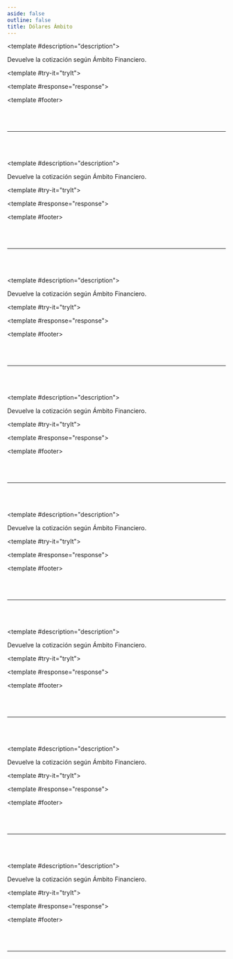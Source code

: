 ```yaml
---
aside: false
outline: false
title: Dólares Ámbito
---
```


<script setup>
import { setRegionForSidebar } from '../../.vitepress/sidebar/sidebar.utils.js'

setRegionForSidebar('ar')
</script>

<div class="flex flex-col">

<OAOperation operationId="get-ambito-dolares" :hide-default-footer="true">

<template #description="description">

<PathEndpoint :method="description.method" :path="description.path" :baseUrl="description.baseUrl" />

Devuelve la cotización según Ámbito Financiero.

</template>

<template #try-it="tryIt">

<TryItButton :operation-id="tryIt.operationId" :method="tryIt.method" hide-endpoint>

<template #response="response">

<OACodeBlock :code="JSON.stringify(response.response, null, 2)" lang="json" label="JSON" :is-dark="tryIt.isDark" :disable-html-transform="response.response.length > 1000" />
             
</template>

</TryItButton>

</template>

<template #footer>

<OAFooter />

<!--@include: ./parts/get-ambito-dolares-footer.md -->

</template>

</OAOperation>

<hr style="margin: 4rem 0;">

<OAOperation operationId="get-ambito-dolar-oficial" :hide-default-footer="true">

<template #description="description">

<PathEndpoint :method="description.method" :path="description.path" :baseUrl="description.baseUrl" />

Devuelve la cotización según Ámbito Financiero.

</template>

<template #try-it="tryIt">

<TryItButton :operation-id="tryIt.operationId" :method="tryIt.method" hide-endpoint>

<template #response="response">

<OACodeBlock :code="JSON.stringify(response.response, null, 2)" lang="json" label="JSON" :is-dark="tryIt.isDark" :disable-html-transform="response.response.length > 1000" />
             
</template>

</TryItButton>

</template>

<template #footer>

<OAFooter />

<!--@include: ./parts/get-ambito-dolar-oficial-footer.md -->

</template>

</OAOperation>

<hr style="margin: 4rem 0;">

<OAOperation operationId="get-ambito-dolar-blue" :hide-default-footer="true">

<template #description="description">

<PathEndpoint :method="description.method" :path="description.path" :baseUrl="description.baseUrl" />

Devuelve la cotización según Ámbito Financiero.

</template>

<template #try-it="tryIt">

<TryItButton :operation-id="tryIt.operationId" :method="tryIt.method" hide-endpoint>

<template #response="response">

<OACodeBlock :code="JSON.stringify(response.response, null, 2)" lang="json" label="JSON" :is-dark="tryIt.isDark" :disable-html-transform="response.response.length > 1000" />
             
</template>

</TryItButton>

</template>

<template #footer>

<OAFooter />

<!--@include: ./parts/get-ambito-dolar-blue-footer.md -->

</template>

</OAOperation>

<hr style="margin: 4rem 0;">

<OAOperation operationId="get-ambito-dolar-bolsa" :hide-default-footer="true">

<template #description="description">

<PathEndpoint :method="description.method" :path="description.path" :baseUrl="description.baseUrl" />

Devuelve la cotización según Ámbito Financiero.

</template>

<template #try-it="tryIt">

<TryItButton :operation-id="tryIt.operationId" :method="tryIt.method" hide-endpoint>

<template #response="response">

<OACodeBlock :code="JSON.stringify(response.response, null, 2)" lang="json" label="JSON" :is-dark="tryIt.isDark" :disable-html-transform="response.response.length > 1000" />
             
</template>

</TryItButton>

</template>

<template #footer>

<OAFooter />

<!--@include: ./parts/get-ambito-dolar-bolsa-footer.md -->

</template>

</OAOperation>

<hr style="margin: 4rem 0;">

<OAOperation operationId="get-ambito-dolar-contadoconliqui" :hide-default-footer="true">

<template #description="description">

<PathEndpoint :method="description.method" :path="description.path" :baseUrl="description.baseUrl" />

Devuelve la cotización según Ámbito Financiero.

</template>

<template #try-it="tryIt">

<TryItButton :operation-id="tryIt.operationId" :method="tryIt.method" hide-endpoint>

<template #response="response">

<OACodeBlock :code="JSON.stringify(response.response, null, 2)" lang="json" label="JSON" :is-dark="tryIt.isDark" :disable-html-transform="response.response.length > 1000" />
             
</template>

</TryItButton>

</template>

<template #footer>

<OAFooter />

<!--@include: ./parts/get-ambito-dolar-contadoconliqui-footer.md -->

</template>

</OAOperation>

<hr style="margin: 4rem 0;">

<OAOperation operationId="get-ambito-dolar-tarjeta" :hide-default-footer="true">

<template #description="description">

<PathEndpoint :method="description.method" :path="description.path" :baseUrl="description.baseUrl" />

Devuelve la cotización según Ámbito Financiero.

</template>

<template #try-it="tryIt">

<TryItButton :operation-id="tryIt.operationId" :method="tryIt.method" hide-endpoint>

<template #response="response">

<OACodeBlock :code="JSON.stringify(response.response, null, 2)" lang="json" label="JSON" :is-dark="tryIt.isDark" :disable-html-transform="response.response.length > 1000" />
             
</template>

</TryItButton>

</template>

<template #footer>

<OAFooter />

<!--@include: ./parts/get-ambito-dolar-tarjeta-footer.md -->

</template>

</OAOperation>

<hr style="margin: 4rem 0;">

<OAOperation operationId="get-ambito-dolar-mayorista" :hide-default-footer="true">

<template #description="description">

<PathEndpoint :method="description.method" :path="description.path" :baseUrl="description.baseUrl" />

Devuelve la cotización según Ámbito Financiero.

</template>

<template #try-it="tryIt">

<TryItButton :operation-id="tryIt.operationId" :method="tryIt.method" hide-endpoint>

<template #response="response">

<OACodeBlock :code="JSON.stringify(response.response, null, 2)" lang="json" label="JSON" :is-dark="tryIt.isDark" :disable-html-transform="response.response.length > 1000" />
             
</template>

</TryItButton>

</template>

<template #footer>

<OAFooter />

<!--@include: ./parts/get-ambito-dolar-mayorista-footer.md -->

</template>

</OAOperation>

<hr style="margin: 4rem 0;">

<OAOperation operationId="get-ambito-dolar-cripto" :hide-default-footer="true">

<template #description="description">

<PathEndpoint :method="description.method" :path="description.path" :baseUrl="description.baseUrl" />

Devuelve la cotización según Ámbito Financiero.

</template>

<template #try-it="tryIt">

<TryItButton :operation-id="tryIt.operationId" :method="tryIt.method" hide-endpoint>

<template #response="response">

<OACodeBlock :code="JSON.stringify(response.response, null, 2)" lang="json" label="JSON" :is-dark="tryIt.isDark" :disable-html-transform="response.response.length > 1000" />
             
</template>

</TryItButton>

</template>

<template #footer>

<OAFooter />

<!--@include: ./parts/get-ambito-dolar-cripto-footer.md -->

</template>

</OAOperation>

<hr style="margin: 4rem 0;">

<OAFooter />

</div>